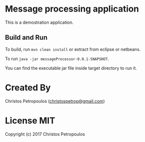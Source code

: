 # Message processing application

This is a demostration application.

## Build and Run

To build, run `mvn clean install` or extract from eclipse or netbeans.

To run  `java -jar messageProcessor-0.0.1-SNAPSHOT`. 

You can find the executable jar file inside target directory to run it. 

# Created By
Christos Petropoulos (christospetrop@gmail.com)

# License MIT
Copyright (c) 2017 Christos Petropoulos 
